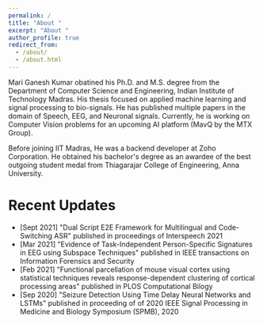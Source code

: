 ```yaml
---
permalink: /
title: "About "
excerpt: "About "
author_profile: true
redirect_from: 
  - /about/
  - /about.html
---
```



Mari Ganesh Kumar obatined his Ph.D. and M.S. degree from the Department of Computer Science and Engineering, Indian Institute of Technology Madras. His thesis focused on applied machine learning and signal processing to bio-signals. He has published multiple papers in the domain of Speech, EEG, and Neuronal signals. Currently, he is working on Computer Vision problems for an upcoming AI platform (MavQ by the MTX Group).

Before joining IIT Madras, He was a backend developer at Zoho Corporation.  He obtained his bachelor's degree as an awardee of the best outgoing student medal from Thiagarajar College of Engineering, Anna University.


Recent Updates
======
* \[Sept 2021\] "Dual Script E2E Framework for Multilingual and Code-Switching ASR" published in proceedings of Interspeech 2021
* \[Mar 2021\] "Evidence of Task-Independent Person-Specific Signatures in EEG using Subspace Techniques" published in IEEE transactions on Information Forensics and Security
* \[Feb 2021\] "Functional parcellation of mouse visual cortex using statistical techniques reveals response-dependent clustering of cortical processing areas" published in PLOS Computational Bilogy
* \[Sep 2020\] "Seizure Detection Using Time Delay Neural Networks and LSTMs" published in proceeding of of 2020 IEEE Signal Processing in Medicine and Biology Symposium (SPMB), 2020

